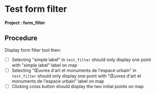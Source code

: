 # Test form filter

**Project : form_filter**

## Procedure

Display form filter tool then:

* [ ] Selecting "simple label" in `test_filter` should only display one point with "simple label" label on map
* [ ] Selecting "Œuvres d'art et monuments de l'espace urbain" in `test_filter` should only display one point with "Œuvres d'art et monuments de l'espace urbain" label on map
* [ ] Clicking cross button should display the two initial points on map
